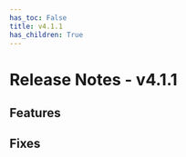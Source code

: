 ```yaml
---
has_toc: False
title: v4.1.1
has_children: True
---
```


# Release Notes - v4.1.1

## Features
## Fixes

